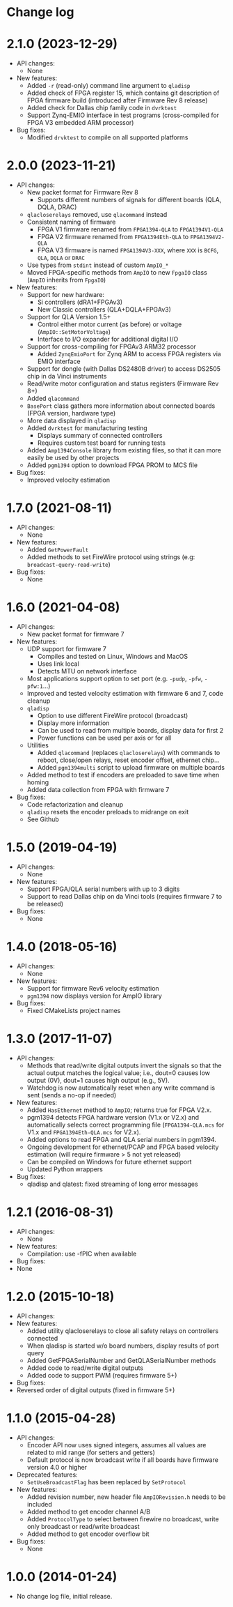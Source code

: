 Change log
==========

2.1.0 (2023-12-29)
==================
* API changes:
  * None
* New features:
  * Added `-r` (read-only) command line argument to `qladisp`
  * Added check of FPGA register 15, which contains git description of FPGA firmware build (introduced after Firmware Rev 8 release)
  * Added check for Dallas chip family code in `dvrktest`
  * Support Zynq-EMIO interface in test programs (cross-compiled for FPGA V3 embedded ARM processor)
* Bug fixes:
  * Modified `drvktest` to compile on all supported platforms

2.0.0 (2023-11-21)
==================
* API changes:
  * New packet format for Firmware Rev 8
    * Supports different numbers of signals for different boards (QLA, DQLA, DRAC)
  * `qlacloserelays` removed, use `qlacommand` instead
  * Consistent naming of firmware
    * FPGA V1 firmware renamed from `FPGA1394-QLA` to `FPGA1394V1-QLA`
    * FPGA V2 firmware renamed from `FPGA1394Eth-QLA` to `FPGA1394V2-QLA`
    * FPGA V3 firmware is named `FPGA1394V3-XXX`, where `XXX` is `BCFG`, `QLA`, `DQLA` or `DRAC`
  * Use types from `stdint` instead of custom `AmpIO_*`
  * Moved FPGA-specific methods from `AmpIO` to new `FpgaIO` class (`AmpIO` inherits from `FpgaIO`)
* New features:
  * Support for new hardware:
    * Si controllers (dRA1+FPGAv3)
    * New Classic controllers (QLA+DQLA+FPGAv3)
  * Support for QLA Version 1.5+
    * Control either motor current (as before) or voltage (`AmpIO::SetMotorVoltage`)
    * Interface to I/O expander for additional digital I/O
  * Support for cross-compiling for FPGAv3 ARM32 processor
    * Added `ZynqEmioPort` for Zynq ARM to access FPGA registers via EMIO interface
  * Support for dongle (with Dallas DS2480B driver) to access DS2505 chip in da Vinci instruments
  * Read/write motor configuration and status registers (Firmware Rev 8+)
  * Added `qlacommand`
  * `BasePort` class gathers more information about connected boards (FPGA version, hardware type)
  * More data displayed in `qladisp`
  * Added `dvrktest` for manufacturing testing
    * Displays summary of connected controllers
    * Requires custom test board for running tests
  * Added `Amp1394Console` library from existing files, so that it can more easily be used by other projects
  * Added `pgm1394` option to download FPGA PROM to MCS file
* Bug fixes:
  * Improved velocity estimation



1.7.0 (2021-08-11)
==================
* API changes:
  * None
* New features:
  * Added `GetPowerFault`
  * Added methods to set FireWire protocol using strings (e.g: `broadcast-query-read-write`)
* Bug fixes:
  * None


1.6.0 (2021-04-08)
==================
* API changes:
  * New packet format for firmware 7
* New features:
  * UDP support for firmware 7
    * Compiles and tested on Linux, Windows and MacOS
    * Uses link local
    * Detects MTU on network interface
  * Most applications support option to set port (e.g. `-pudp`, `-pfw`, `-pfw:1`...)
  * Improved and tested velocity estimation with firmware 6 and 7, code cleanup
  * `qladisp`
    * Option to use different FireWire protocol (broadcast)
    * Display more information
    * Can be used to read from multiple boards, display data for first 2
    * Power functions can be used per axis or for all
  * Utilities
    * Added `qlacommand` (replaces `qlacloserelays`) with commands to reboot, close/open relays, reset encoder offset, ethernet chip...
    * Added `pgm1394multi` script to upload firmware on multiple boards
  * Added method to test if encoders are preloaded to save time when homing
  * Added data collection from FPGA with firmware 7
* Bug fixes:
  * Code refactorization and cleanup
  * `qladisp` resets the encoder preloads to midrange on exit
  * See Github

1.5.0 (2019-04-19)
==================
* API changes:
  * None
* New features:
  * Support FPGA/QLA serial numbers with up to 3 digits
  * Support to read Dallas chip on da Vinci tools (requires firmware 7 to be released)
* Bug fixes:
  * None

1.4.0 (2018-05-16)
==================
* API changes:
  * None
* New features:
  * Support for firmware Rev6 velocity estimation
  * `pgm1394` now displays version for AmpIO library
* Bug fixes:
  * Fixed CMakeLists project names

1.3.0 (2017-11-07)
==================
* API changes:
  * Methods that read/write digital outputs invert the signals so that the actual output matches the logical value; i.e., dout=0 causes low output (0V), dout=1 causes high output (e.g., 5V).
  * Watchdog is now automatically reset when any write command is sent (sends a no-op if needed)
* New features:
  * Added `HasEthernet` method to `AmpIO`; returns true for FPGA V2.x.
  * pgm1394 detects FPGA hardware version (V1.x or V2.x) and automatically selects correct programming file (`FPGA1394-QLA.mcs` for V1.x and `FPGA1394Eth-QLA.mcs` for V2.x).
  * Added options to read FPGA and QLA serial numbers in pgm1394.
  * Ongoing development for ethernet/PCAP and FPGA based velocity estimation (will require firmware > 5 not yet released)
  * Can be compiled on Windows for future ethernet support
  * Updated Python wrappers
* Bug fixes:
  * qladisp and qlatest: fixed streaming of long error messages

1.2.1 (2016-08-31)
==================
* API changes:
  * None
* New features:
  * Compilation: use -fPIC when available
* Bug fixes:
 * None

1.2.0 (2015-10-18)
==================
* API changes:
* New features:
  * Added utility qlacloserelays to close all safety relays on controllers connected
  * When qladisp is started w/o board numbers, display results of port query
  * Added GetFPGASerialNumber and GetQLASerialNumber methods
  * Added code to read/write digital outputs
  * Added code to support PWM (requires firmware 5+)
* Bug fixes:
 * Reversed order of digital outputs (fixed in firmware 5+)

1.1.0 (2015-04-28)
==================

* API changes:
  * Encoder API now uses signed integers, assumes all values are related to mid range (for setters and getters)
  * Default protocol is now broadcast write if all boards have firmware version 4.0 or higher
* Deprecated features:
  * `SetUseBroadcastFlag` has been replaced by `SetProtocol`
* New features:
  * Added revision number, new header file `AmpIORevision.h` needs to be included
  * Added method to get encoder channel A/B
  * Added `ProtocolType` to select between firewire no broadcast, write only broadcast or read/write broadcast
  * Added method to get encoder overflow bit
* Bug fixes:
  * None

1.0.0 (2014-01-24)
==================

* No change log file, initial release.
